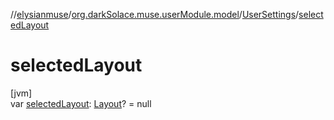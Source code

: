 //[elysianmuse](../../../index.md)/[org.darkSolace.muse.userModule.model](../index.md)/[UserSettings](index.md)/[selectedLayout](selected-layout.md)

# selectedLayout

[jvm]\
var [selectedLayout](selected-layout.md): [Layout](../../org.darkSolace.muse.layoutModule.model/-layout/index.md)? = null
